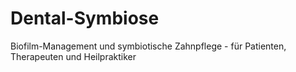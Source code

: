 # Dental-Symbiose
Biofilm-Management und symbiotische Zahnpflege - für Patienten, Therapeuten und Heilpraktiker
